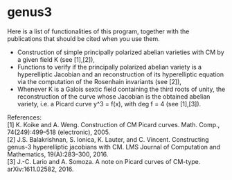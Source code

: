 # genus3
Here is a list of functionalities of this program, together with the publications that should be cited when you use them.

- Construction of simple principally polarized abelian varieties with CM by a given field K (see [1],[2]),
- Functions to verify if the principally polarized abelian variety is a hyperelliptic Jacobian and an reconstruction of its hyperelliptic equation via the computation of the Rosenhain invariants (see [2]),
- Whenever K is a Galois sextic field containing the third roots of unity, the reconstruction of the curve whose Jacobian is the obtained abelian variety, i.e. a Picard curve y^3 = f(x), with deg f = 4 (see [1],[3]).

References:<br>
[1] K. Koike and A. Weng. Construction of CM Picard curves. Math. Comp., 74(249):499–518 (electronic), 2005.<br>
[2] J.S. Balakrishnan, S. Ionica, K. Lauter, and C. Vincent. Constructing genus-3 hyperelliptic jacobians with CM. LMS Journal of Computation and Mathematics, 19(A):283–300, 2016. <br>
[3] J.-C. Lario and A. Somoza. A note on Picard curves of CM-type. arXiv:1611.02582, 2016.
